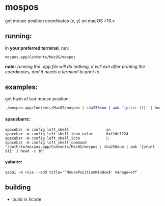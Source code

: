 # mospos

get mouse position coordinates (x, y) on macOS >10.x

## running:

in **your preferred terminal**, run:
```sh
mospos.app/Contents/MacOS/mospos
```

***note:** running the .app file will do nothing, it will exit after printing the coordinates, and it needs a terminal to print to.*

## examples:

get hash of last mouse position:
```sh
./mospos.app/Contents/MacOS/mospos | sha256sum | awk '{print $1}' | head -c 10
```

#### spacebarrc:

```
spacebar -m config left_shell                 on
spacebar -m config left_shell_icon_color      0xffdc7224
spacebar -m config left_shell_icon            
spacebar -m config left_shell_command         "/path/to/mospos.app/Contents/MacOS/mospos | sha256sum | awk '{print $1}' | head -c 10"
```

#### yabairc:
```
yabai -m rule --add title='^MousePositionWindow$' manage=off
```

## building

* build in Xcode